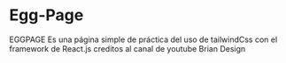 # Egg-Page
EGGPAGE Es una página simple de práctica del uso de tailwindCss con el framework de React.js creditos al canal de youtube  Brian Design
